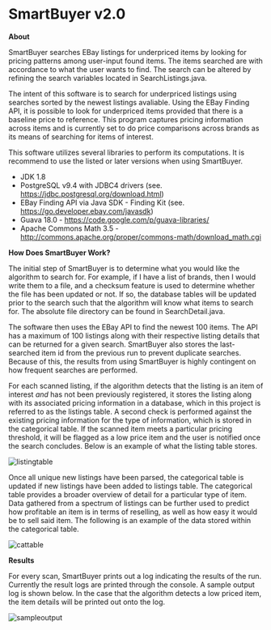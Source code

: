 # SmartBuyer v2.0

**About**

SmartBuyer searches EBay listings for underpriced items by looking for pricing patterns among user-input found items.  The
items searched are with accordance to what the user wants to find.  The search can be altered by refining the search 
variables located in SearchListings.java.

The intent of this software is to search for underpriced listings using searches sorted by the newest listings avaliable. 
Using the EBay Finding API, it is possible to look for underpriced items provided that there is a baseline price to 
reference.  This program captures pricing information across items and is currently set to do price comparisons across brands
as its means of searching for items of interest.  

This software utilizes several libraries to perform its computations.  It is recommend to use the listed or later versions
when using SmartBuyer.

+ JDK 1.8
+ PostgreSQL v9.4 with JDBC4 drivers (see. https://jdbc.postgresql.org/download.html)
+ EBay Finding API via Java SDK - Finding Kit (see. https://go.developer.ebay.com/javasdk)
+ Guava 18.0 - https://code.google.com/p/guava-libraries/
+ Apache Commons Math 3.5 - http://commons.apache.org/proper/commons-math/download_math.cgi

**How Does SmartBuyer Work?**

The initial step of SmartBuyer is to determine what you would like the algorithm to search for.  For example, if I have
a list of brands, then I would write them to a file, and a checksum feature is used to determine whether the file has
been updated or not.  If so, the database tables will be updated prior to the search such that the algorithm will know 
what items to search for.  The absolute file directory can be found in SearchDetail.java.

The software then uses the EBay API to find the newest 100 items.  The API has a maximum of 100 listings along with their 
respective listing details that can be returned for a given search.  SmartBuyer also stores the last-searched item id from 
the previous run to prevent duplicate searches.  Because of this, the results from using SmartBuyer is highly contingent 
on how frequent searches are performed.

For each scanned listing, if the algorithm detects that the listing is an item of interest *and* has not been previously 
registered, it stores the listing along with its associated pricing information in a database, which in this project 
is referred to as the listings table. A second check is performed against the existing pricing information for the type of
information, which is stored in the categorical table.  If the scanned item meets a particular pricing threshold, it will
be flagged as a low price item and the user is notified once the search concludes.  Below is an example of what the listing
table stores.

![listingtable](https://cloud.githubusercontent.com/assets/10404525/7218674/40fa2548-e630-11e4-9cfb-447d92ed75eb.PNG)

Once all unique new listings have been parsed, the categorical table is updated if new listings have been added to 
listings table.  The categorical table provides a broader overview of detail for a particular type of item.  Data gathered
from a spectrum of listings can be further used to predict how  profitable an item is in terms of reselling, as well as 
how easy it would be to sell said item.  The following is an example of the data stored within the categorical table.

![cattable](https://cloud.githubusercontent.com/assets/10404525/7218675/422b5810-e630-11e4-8e1f-7c8706c0d9a2.PNG)

**Results**

For every scan, SmartBuyer prints out a log indicating the results of the run.  Currently the result logs are printed through
the console.  A sample output log is shown below.  In the case that the algorithm detects a low priced item, the item details
will be printed out onto the log.

![sampleoutput](https://cloud.githubusercontent.com/assets/10404525/7218673/3eeefde6-e630-11e4-991f-fba3685bfe00.PNG)
